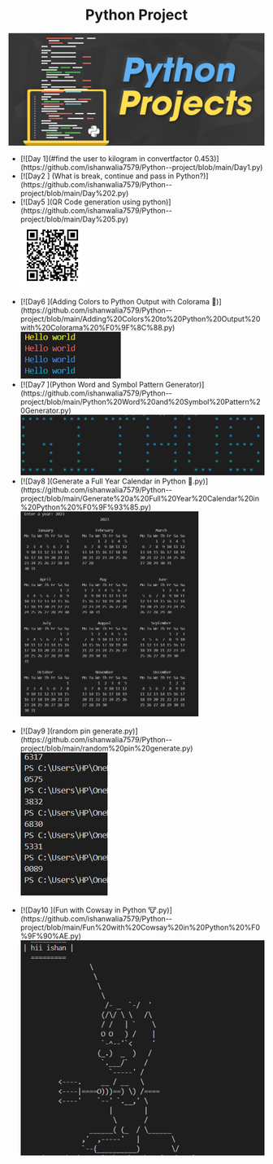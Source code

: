 <h1 align="center">Python Project</h1>
<img src="PythonProjects11.png">
<ul>
<li> [![Day 1](#find the user to kilogram in convertfactor 0.453)](https://github.com/ishanwalia7579/Python--project/blob/main/Day1.py)<br></li>
<li> [![Day2 ] (What is break, continue and pass in Python?)](https://github.com/ishanwalia7579/Python--project/blob/main/Day%202.py)</li>
<li>[![Day5 ](QR Code generation using python)](https://github.com/ishanwalia7579/Python--project/blob/main/Day%205.py)
<br> <img src="linkdin.png" width="125px"></li><br>
<li>[![Day6 ](Adding Colors to Python Output with Colorama 🌈)](https://github.com/ishanwalia7579/Python--project/blob/main/Adding%20Colors%20to%20Python%20Output%20with%20Colorama%20%F0%9F%8C%88.py)<br><img src="color full print.png"></li>
<li>[![Day7 ](Python Word and Symbol Pattern Generator)](https://github.com/ishanwalia7579/Python--project/blob/main/Python%20Word%20and%20Symbol%20Pattern%20Generator.py)<br><img src="github print for star.png"></li>
<li>[![Day8 ](Generate a Full Year Calendar in Python 📅.py)](https://github.com/ishanwalia7579/Python--project/blob/main/Generate%20a%20Full%20Year%20Calendar%20in%20Python%20%F0%9F%93%85.py)<br><img src="calendar.png" width="350px"></li><br>
<li>[![Day9 ](random pin generate.py)](https://github.com/ishanwalia7579/Python--project/blob/main/random%20pin%20generate.py)<br><img src="random pin gerentor.png"></li>
<br>
<li>[![Day10 ](Fun with Cowsay in Python 🐮.py)](https://github.com/ishanwalia7579/Python--project/blob/main/Fun%20with%20Cowsay%20in%20Python%20%F0%9F%90%AE.py)<br><img src="cow.png"></li>
